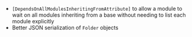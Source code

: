 *   `[DependsOnAllModulesInheritingFromAttribute]` to allow a module to wait on all modules inheriting from a base without needing to list each module explicitly
*   Better JSON serialization of `Folder` objects